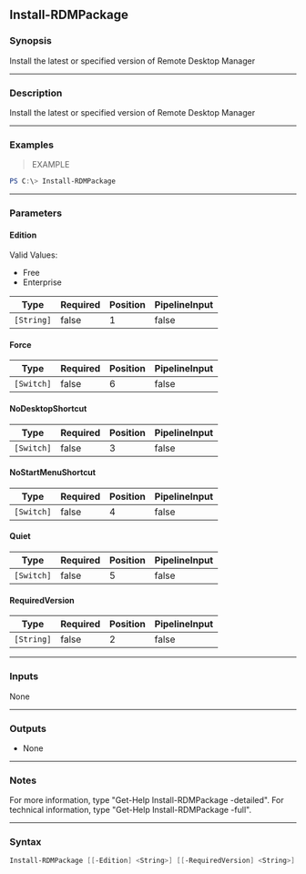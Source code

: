 Install-RDMPackage
------------------

### Synopsis
Install the latest or specified version of Remote Desktop Manager

---

### Description

Install the latest or specified version of Remote Desktop Manager

---

### Examples
> EXAMPLE

```PowerShell
PS C:\> Install-RDMPackage
```

---

### Parameters
#### **Edition**

Valid Values:

* Free
* Enterprise

|Type      |Required|Position|PipelineInput|
|----------|--------|--------|-------------|
|`[String]`|false   |1       |false        |

#### **Force**

|Type      |Required|Position|PipelineInput|
|----------|--------|--------|-------------|
|`[Switch]`|false   |6       |false        |

#### **NoDesktopShortcut**

|Type      |Required|Position|PipelineInput|
|----------|--------|--------|-------------|
|`[Switch]`|false   |3       |false        |

#### **NoStartMenuShortcut**

|Type      |Required|Position|PipelineInput|
|----------|--------|--------|-------------|
|`[Switch]`|false   |4       |false        |

#### **Quiet**

|Type      |Required|Position|PipelineInput|
|----------|--------|--------|-------------|
|`[Switch]`|false   |5       |false        |

#### **RequiredVersion**

|Type      |Required|Position|PipelineInput|
|----------|--------|--------|-------------|
|`[String]`|false   |2       |false        |

---

### Inputs
None

---

### Outputs
* None

---

### Notes
For more information, type "Get-Help Install-RDMPackage -detailed". For technical information, type "Get-Help Install-RDMPackage -full".

---

### Syntax
```PowerShell
Install-RDMPackage [[-Edition] <String>] [[-RequiredVersion] <String>] [[-NoDesktopShortcut]] [[-NoStartMenuShortcut]] [[-Quiet]] [[-Force]] [<CommonParameters>]
```
